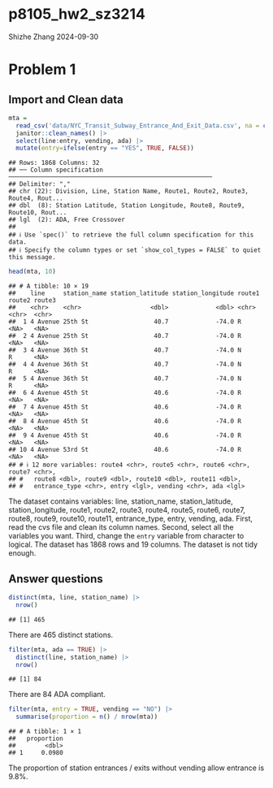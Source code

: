 p8105_hw2_sz3214
================
Shizhe Zhang
2024-09-30

# Problem 1

## Import and Clean data

``` r
mta = 
  read_csv('data/NYC_Transit_Subway_Entrance_And_Exit_Data.csv', na = c("NA", ".", "")) |> 
  janitor::clean_names() |> 
  select(line:entry, vending, ada) |> 
  mutate(entry=ifelse(entry == "YES", TRUE, FALSE))
```

    ## Rows: 1868 Columns: 32
    ## ── Column specification ────────────────────────────────────────────────────────
    ## Delimiter: ","
    ## chr (22): Division, Line, Station Name, Route1, Route2, Route3, Route4, Rout...
    ## dbl  (8): Station Latitude, Station Longitude, Route8, Route9, Route10, Rout...
    ## lgl  (2): ADA, Free Crossover
    ## 
    ## ℹ Use `spec()` to retrieve the full column specification for this data.
    ## ℹ Specify the column types or set `show_col_types = FALSE` to quiet this message.

``` r
head(mta, 10)
```

    ## # A tibble: 10 × 19
    ##    line     station_name station_latitude station_longitude route1 route2 route3
    ##    <chr>    <chr>                   <dbl>             <dbl> <chr>  <chr>  <chr> 
    ##  1 4 Avenue 25th St                  40.7             -74.0 R      <NA>   <NA>  
    ##  2 4 Avenue 25th St                  40.7             -74.0 R      <NA>   <NA>  
    ##  3 4 Avenue 36th St                  40.7             -74.0 N      R      <NA>  
    ##  4 4 Avenue 36th St                  40.7             -74.0 N      R      <NA>  
    ##  5 4 Avenue 36th St                  40.7             -74.0 N      R      <NA>  
    ##  6 4 Avenue 45th St                  40.6             -74.0 R      <NA>   <NA>  
    ##  7 4 Avenue 45th St                  40.6             -74.0 R      <NA>   <NA>  
    ##  8 4 Avenue 45th St                  40.6             -74.0 R      <NA>   <NA>  
    ##  9 4 Avenue 45th St                  40.6             -74.0 R      <NA>   <NA>  
    ## 10 4 Avenue 53rd St                  40.6             -74.0 R      <NA>   <NA>  
    ## # ℹ 12 more variables: route4 <chr>, route5 <chr>, route6 <chr>, route7 <chr>,
    ## #   route8 <dbl>, route9 <dbl>, route10 <dbl>, route11 <dbl>,
    ## #   entrance_type <chr>, entry <lgl>, vending <chr>, ada <lgl>

The dataset contains variables: line, station_name, station_latitude,
station_longitude, route1, route2, route3, route4, route5, route6,
route7, route8, route9, route10, route11, entrance_type, entry, vending,
ada. First, read the cvs file and clean its column names. Second, select
all the variables you want. Third, change the `entry` variable from
character to logical. The dataset has 1868 rows and 19 columns. The
dataset is not tidy enough.

## Answer questions

``` r
distinct(mta, line, station_name) |> 
  nrow()
```

    ## [1] 465

There are 465 distinct stations.

``` r
filter(mta, ada == TRUE) |> 
  distinct(line, station_name) |> 
  nrow()
```

    ## [1] 84

There are 84 ADA compliant.

``` r
filter(mta, entry = TRUE, vending == "NO") |> 
  summarise(proportion = n() / nrow(mta)) 
```

    ## # A tibble: 1 × 1
    ##   proportion
    ##        <dbl>
    ## 1     0.0980

The proportion of station entrances / exits without vending allow
entrance is 9.8%.
